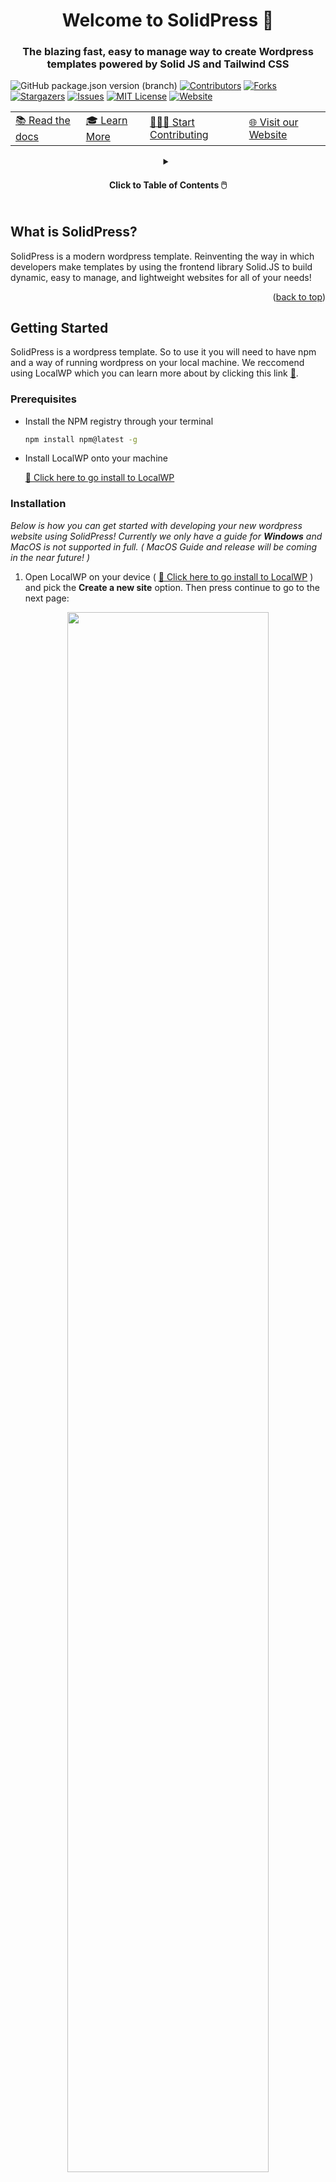 <a name="readme-top"></a>

<h1 align="center">Welcome to SolidPress 👋</h1>
<h3 align="center">The blazing fast, easy to manage way to create Wordpress templates powered by Solid JS and Tailwind CSS</h3>




![GitHub package.json version (branch)][solidpress-version]
[![Contributors][contributors-shield]][contributors-url]
[![Forks][forks-shield]][forks-url]
[![Stargazers][stars-shield]][stars-url]
[![Issues][issues-shield]][issues-url]
[![MIT License][license-shield]][license-url]
[![Website][website-shield]][website-url] 

<table align="center">
    <tbody>
      <tr>
        <td>
          <a href="https://solidpress.org">📚 Read the docs</a>
        </td>
        <td>
          <a href="https://solidpress.org">🎓 Learn More</a>
        </td>
        <td>
          <a href="https://github.com/Simplicity-Tech-Solutions/create-solid-press-starter/">👨🏽‍💻 Start Contributing</a>
        </td>
        <td>
          <a href="https://solidpress.org">🌐 Visit our Website</a>
        </td>
      </tr>
    </tbody>
  </table>
</div>
<!-- TABLE OF CONTENTS -->
<details>
  <summary align="center" ><h4>Click to Table of Contents 🖱️</h4></summary>
  <ol>
    <li>
      <a href="#about-the-project">What is SolidPress?</a>
      <ul>
        <li><a href="#built-with">Built With</a></li>
      </ul>
    </li>
    <li>
      <a href="#getting-started">Getting Started</a>
      <ul>
        <li><a href="#prerequisites">Prerequisites</a></li>
        <li><a href="#installation">Installation Guide</a></li>
      </ul>
    </li>


  </ol>
</details>

## What is SolidPress?

SolidPress is a modern wordpress template. Reinventing the way in which developers make templates by using the frontend library Solid.JS to build dynamic, easy to manage, and lightweight websites for all of your needs!


<p align="right">(<a href="#readme-top">back to top</a>)</p>




## Getting Started

SolidPress is a wordpress template. So to use it you will need to have npm and a way of running wordpress on your local machine. We reccomend using LocalWP which you can learn more about by clicking this link <a href="">🔗</a>.

### Prerequisites

* Install the NPM registry through your terminal

     ```sh 
    npm install npm@latest -g
    ```

* Install LocalWP onto your machine

    <a href="">🔗 Click here to go install to LocalWP</a>
      
### Installation

_Below is how you can get started with developing your new wordpress website using SolidPress! Currently we only have a guide for **Windows** and MacOS is not supported in full. ( MacOS Guide and release will be coming in the near future! )_

1. Open LocalWP on your device ( <a href="">🔗 Click here to go install to LocalWP</a> ) and pick the **Create a new site** option. Then press continue to go to the next page:

<p align="center">
     <img src="./img/install_step_one.png" width="80%" height="auto">
</p>

2. Once you see the screen below. Create Your Local WordPress Site ( _Pick a name for your website_ ). Then press continue to go to the next page:

<p align="center">
     <img src="./img/install_step_two.png" width="80%" height="auto">
</p>

3. Once you see the screen below. Click **Custom** and select your php version ( *Recomended: Any PHP version after 8.0.0* ). Select **Apache** for your web server ( *Recomended: Any Apache version after 2.4.0* ). Select **MySQL** for your database ( *Recomended: Any MySQL version after 8.0.0* ). Then press continue to go to the next page:

<p align="center">
     <img src="./img/install_step_three.png" width="80%" height="auto">
</p>

4. Once you see the screen below. Pick a username and password of your choice. Then fill out what email you want to have connected to the admin account. After these have been filled out to your liking click continue to go to the next page: 

<p align="center">
     <img src="./img/install_step_four.png" width="80%" height="auto">
</p>

5. You now have set up your wordpress website! You should see a screen similar to the one below. Click the **Start site** button in the top rigt corner of the screen to start your wordpress website.

<p align="center">
     <img src="./img/install_step_five.png" width="80%" height="auto">
</p>


6. Click the _Open site shell_ button or open the directory of the website into your favorite code editor and or shell and go to the **themes**  directory of your wordress installation.

   ```sh
   wsl
   ```

    ```sh
   cd wp-content/themes
   ```

7. Once you are in the **themes** directory. Use the NPX command to install/create your website theme

   ```sh
   npx @solidpress/create-solidpress-starter my-website
   ```

8. Open the Wordpress admin panel and navigate to the theme page by going to Appreance -> Themes


<p align="center">
     <img src="./img/install_step_eight-one.png" width="80%" height="auto">
</p>
<p align="center">
     <img src="./img/install_step_eight-two.png" width="80%" height="auto">
</p>

9. Once you are in the themes portion of the admin panel activite your new solidpress theme by hovering over the _SolidPress Starter Theme_ and clicking **Activate**!

<p align="center">
     <img src="./img/install_step_nine.png" width="80%" height="auto">
</p>

10. Click on the Home Icon on the top left of your screen and start developing solid press website! 

<p align="center">
     <img src="./img/enjoy_your_website.png" width="80%" height="auto">
</p>

<p align="center">(<a href="#readme-top">back to top</a>)</p>


## License

SolidPress Starter Theme is an [MIT-licensed](LICENSE) open-source wordpress template by [Simplicity Tech Solutions](https://simplicitytechsolutions.com) and [contributors](https://github.com/Simplicity-Tech-Solutions/create-solid-press-starter/graphs/contributors):

<a href="https://github.com/aidenybai/million/graphs/contributors">
  <img src="https://contrib.rocks/image?repo=Simplicity-Tech-Solutions/create-solid-press-starter" />
</a>

<p align="center">(<a href="#readme-top">back to top</a>)</p>

[contributors-shield]: https://img.shields.io/github/contributors/Simplicity-Tech-Solutions/create-solid-press-starter.svg?style=for-the-badge
[contributors-url]: https://github.com/Simplicity-Tech-Solutions/create-solid-press-starter/graphs/contributors
[forks-shield]: https://img.shields.io/github/forks/Simplicity-Tech-Solutions/create-solid-press-starter.svg?style=for-the-badge
[forks-url]: https://github.com/Simplicity-Tech-Solutions/create-solid-press-starter/network/members
[stars-shield]: https://img.shields.io/github/stars/Simplicity-Tech-Solutions/create-solid-press-starter.svg?style=for-the-badge
[stars-url]: https://github.com/Simplicity-Tech-Solutions/create-solid-press-starter/stargazers
[issues-shield]: https://img.shields.io/github/issues/Simplicity-Tech-Solutions/create-solid-press-starter.svg?style=for-the-badge
[issues-url]: https://github.com/Simplicity-Tech-Solutions/create-solid-press-starter/issues
[license-shield]: https://img.shields.io/github/license/Simplicity-Tech-Solutions/create-solid-press-starter.svg?style=for-the-badge
[license-url]: https://github.com/Simplicity-Tech-Solutions/create-solid-press-starter/blob/master/LICENSE.txt
[website-shield]: https://img.shields.io/website/https/solidpress.org.svg?style=for-the-badge&logo=website&colorB=555
[website-url]: https://solidpress.org 
[solidpress-version]: https://img.shields.io/github/package-json/v/Simplicity-Tech-Solutions/create-solid-press-starter/main.svg?style=for-the-badge

